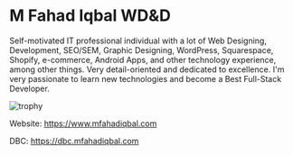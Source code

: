 # M Fahad Iqbal WD&D

Self-motivated IT professional individual with a lot of Web Designing, Development, SEO/SEM, Graphic Designing, WordPress, Squarespace, Shopify, e-commerce, Android Apps, and other technology experience, among other things. Very detail-oriented and dedicated to excellence. I'm very passionate to learn new technologies and become a Best Full-Stack Developer.

![trophy](https://github-profile-trophy.vercel.app/?username=mfahadiqbalofcl&theme=onedark)

Website: https://www.mfahadiqbal.com

DBC: https://dbc.mfahadiqbal.com
